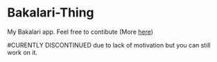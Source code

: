 # Bakalari-Thing
My Bakalari app.
Feel free to contibute (More <a href="https://github.com/Bertik23/Bakalari-Thing/wiki/Contibuting">here</a>)

#CURENTLY DISCONTINUED
due to lack of motivation but you can still work on it.
